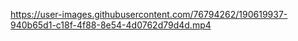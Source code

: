 

https://user-images.githubusercontent.com/76794262/190619937-940b65d1-c18f-4f88-8e54-4d0762d79d4d.mp4

